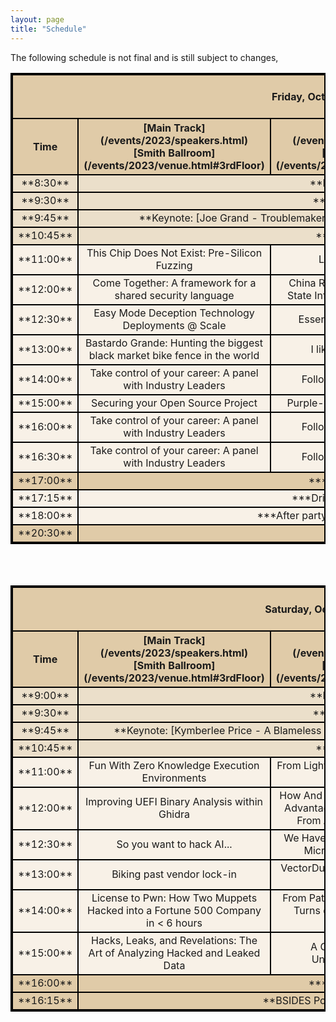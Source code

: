```yaml
---
layout: page
title: "Schedule"
---
```

<style>
table{
    border-collapse: collapse;
    border-spacing: 0;
    border:2px solid #000000;
    
}

th{
    border:2px solid #000000;
}

td{
    border:2px solid #000000;
    vertical-align: middle;
}

thead{
    background-color: #E0CBA8; 
}

tfoot{
    background-color: #E0CBA8; 
}
.General_items{
    background-color: #EBDFCA; 
}
tbody{
   background-color: #F8F1E7; 
}

</style>
The following schedule is not final and is still subject to changes, 

<table width="100%">
<colgroup>
<col width="10%" />
<col width="30%" />
<col width="30%" />
<col width="30%" />
</colgroup>
<thead>
<tr class="header">
<th colspan=4 align="center"><br>Friday, October 6th, 2023<br><br></th>
</tr>
<tr class="header">
    <th markdown="span" align="center" rowspan=2 >Time</th>
    <th markdown="span" align="center" >[Main Track](/events/2023/speakers.html)<br>[Smith Ballroom](/events/2023/venue.html#3rdFloor)</th>
    <th markdown="span" align="center" >[Track 2](/events/2023/speakers.html)<br>[Rooms 329-327](/events/2023/venue.html#3rdFloor)</th>
    <th markdown="span" align="center" >[Workshops](/events/2023/speakers.html)<br>[Rooms 296,298](/events/2023/venue.html#2ndFloor)</th>
</tr>
</thead>
<tbody>
    <tr class="General_items">
        <td markdown="span" align="center">**8:30**</td>
        <td markdown="span" align="center" colspan=3> **Registration Opens**</td>
    </tr>
    <tr class="General_items">
        <td markdown="span" align="center">**9:30**</td>
        <td markdown="span" align="center" colspan=3> **Opening Remarks**</td>
    </tr>
    <tr class="General_items">
        <td markdown="span" align="center">**9:45**</td>
        <td markdown="span" align="center" colspan=3> **Keynote: [Joe Grand - Troublemakers and Superpowers](/events/2023/speakers.html#joe)**</td>
    </tr>
    <tr class="General_items">
        <td markdown="span" align="center">**10:45**</td>
        <td markdown="span" align="center" colspan=3> **15 Minute Break**</td>
    </tr>
    <tr>
        <td markdown="span" align="center">**11:00**</td>
        <td markdown="span" align="center"> This Chip Does Not Exist: Pre-Silicon Fuzzing</td>
        <td markdown="span" align="center"> LAPSUS$ is winning </td>
        <td markdown="span" align="center" rowspan=3> Purple Teaming with Detection-as-Code for Modern SIEM</td>
    </tr>
    <tr>
        <td markdown="span" align="center">**12:00**</td>
        <td markdown="span" align="center"> Come Together: A framework for a shared security language</td>
        <td markdown="span" align="center"> China Recon 101: Finding Nation State Infra with Almost Free Tools</td>
    </tr>
    <tr>
        <td markdown="span" align="center" >**12:30**</td>
        <td markdown="span" align="center" > Easy Mode Deception Technology Deployments @ Scale</td>
        <td markdown="span" align="center" > Essential Logs Pyramid SIEM</td>
    </tr>
    <tr>
        <td markdown="span" align="center" >**13:00**</td>
        <td markdown="span" align="center" > Bastardo Grande: Hunting the biggest black market bike fence in the world</td>
        <td markdown="span" align="center" > I like to MOVEit, MOVEit</td>
        <td markdown="span" align="center" rowspan=2> Digital Forensics and File Recovery Workshop</td>
    </tr>
    <tr>
        <td markdown="span" align="center" >**14:00**</td>
        <td markdown="span" align="center" > Take control of your career: A panel with Industry Leaders</td>
        <td markdown="span" align="center" > Following the metadata trail</td>
    </tr>
    <tr>
        <td markdown="span" align="center" >**15:00**</td>
        <td markdown="span" align="center" > Securing your Open Source Project</td>
        <td markdown="span" align="center" > Purple-teaming outbound HTTPS</td>
        <td markdown="span" align="center" rowspan=3> Insider Threat IR: A Hands-on Zero to 60</td>
    </tr>
     <tr>
        <td markdown="span" align="center" >**16:00**</td>
        <td markdown="span" align="center" > Take control of your career: A panel with Industry Leaders</td>
        <td markdown="span" align="center" > Following the metadata trail</td>
    </tr>
     <tr>
        <td markdown="span" align="center" >**16:30**</td>
        <td markdown="span" align="center" > Take control of your career: A panel with Industry Leaders</td>
        <td markdown="span" align="center" > Following the metadata trail</td>
    </tr>
    <tr style="background-color: #E0CBA8;">
        <td markdown="span" align="center">**17:00**</td>
        <td markdown="span" align="center" rowspan=1 colspan=3>***Closing Remarks***</td>
    </tr>
    <tr>
        <td markdown="span" align="center">**17:15**</td>
        <td markdown="span" align="center" colspan=3> ***Drinks + hors d'oeuvres***</td>
    </tr>
    <tr>
        <td markdown="span" align="center">**18:00**</td>
        <td markdown="span" align="center" colspan=3>***After party: PSU bowling + movie night***</td>
    </tr>
    <tfoot>
    <tr>
        <td markdown="span" align="center">**20:30**</td>
        <td markdown="span" align="center" colspan=3> **Doors close**</td>
    </tr>
    </tfoot>
</tbody>
</table>

<br><br>

<table width="100%">
<colgroup>
<col width="10%" />
<col width="30%" />
<col width="30%" />
<col width="30%" />
</colgroup>
<thead>
<tr class="header">
<th colspan=4 align="center"><br>Saturday, October 7th, 2023<br><br></th>
</tr>
<tr class="header">
    <th markdown="span" align="center" rowspan=2 >Time</th>
    <th markdown="span" align="center" >[Main Track](/events/2023/speakers.html)<br>[Smith Ballroom](/events/2023/venue.html#3rdFloor)</th>
    <th markdown="span" align="center" >[Track 2](/events/2023/speakers.html)<br>[Rooms 329-327](/events/2023/venue.html#3rdFloor)</th>
    <th markdown="span" align="center" >[Workshops](/events/2023/speakers.html)<br>[Rooms 296,298](/events/2023/venue.html#2ndFloor)</th>
</tr>
</thead>
<tbody>
    <tr class="General_items">
        <td markdown="span" align="center">**9:00**</td>
        <td markdown="span" align="center" colspan=3> **Registration Opens**</td>
    </tr>
    <tr class="General_items">
        <td markdown="span" align="center">**9:30**</td>
        <td markdown="span" align="center" colspan=3> **Opening Remarks**</td>
    </tr>
    <tr class="General_items">
        <td markdown="span" align="center">**9:45**</td>
        <td markdown="span" align="center" colspan=3> **Keynote: [Kymberlee Price - A Blameless Retro on Security](/events/2023/speakers.html#Kymberlee)**</td>
    </tr>
    <tr class="General_items">
        <td markdown="span" align="center">**10:45**</td>
        <td markdown="span" align="center" colspan=3> **15 Minute Break**</td>
    </tr>
    <tr>
        <td markdown="span" align="center">**11:00**</td>
        <td markdown="span" align="center"> Fun With Zero Knowledge Execution Environments</td>
        <td markdown="span" align="center"> From Light to Router: Reversing an IoT Smart Switch </td>
        <td markdown="span" align="center" rowspan=3> Capture The Flag (CTF) With Feedback And Hints</td>
    </tr>
    <tr>
        <td markdown="span" align="center">**12:00**</td>
        <td markdown="span" align="center"> Improving UEFI Binary Analysis within Ghidra</td>
        <td markdown="span" align="center"> How And Why To Gain Technological Advantages By Harvesting Entropy From An Unsuspecting Public</td>
    </tr>
    <tr>
        <td markdown="span" align="center" >**12:30**</td>
        <td markdown="span" align="center" > So you want to hack AI...</td>
        <td markdown="span" align="center" > We Have C2 at Home - Leveraging Microsoft's C2 Framework</td>
    </tr>
    <tr>
        <td markdown="span" align="center" >**13:00**</td>
        <td markdown="span" align="center" > Biking past vendor lock-in</td>
        <td markdown="span" align="center" > VectorDumper: Redteam adventures with VectorDBs</td>
        <td markdown="span" align="center" rowspan=2> Badgelife Creator 101: Making Your First Electronic Badge</td>
    </tr>
    <tr>
        <td markdown="span" align="center" >**14:00**</td>
        <td markdown="span" align="center" > License to Pwn: How Two Muppets Hacked into a Fortune 500 Company in < 6 hours</td>
        <td markdown="span" align="center" > From Patch to Shell: The Twists and Turns of Exploiting a Hardened Platform</td>
    </tr>
    <tr>
        <td markdown="span" align="center" >**15:00**</td>
        <td markdown="span" align="center" > Hacks, Leaks, and Revelations: The Art of Analyzing Hacked and Leaked Data</td>
        <td markdown="span" align="center" > A Gentle Introduction to Understanding Fuzzers</td>
        <td markdown="span" align="center" rowspan=1> Network Protocol Fuzzing With Boofuzz</td>
    </tr>
    <tr style="background-color: #E0CBA8;">
        <td markdown="span" align="center">**16:00**</td>
        <td markdown="span" align="center" rowspan=1 colspan=3>***Closing Remarks***</td>
    </tr>
     <tfoot>
    <tr>
        <td markdown="span" align="center">**16:15**</td>
        <td markdown="span" align="center" colspan=3> **BSIDES Portland 2024 Planning begins**</td>
    </tr>
    </tfoot>
</tbody>
</table>

<!-- <tr>
    <td markdown="span" align="center">Second column **fields**</td>
    <td markdown="span" align="left">Some more descriptive text.</td>
    <td markdown="span" align="left"> text</td>
</tr> -->

